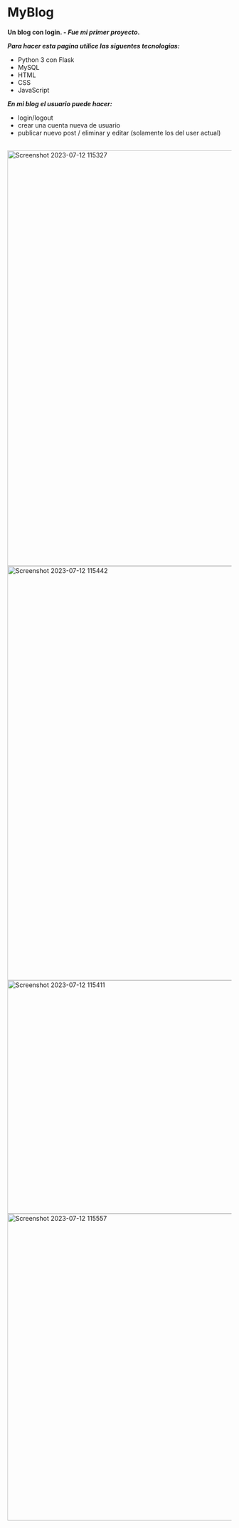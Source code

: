 # MyBlog
**Un blog con login. - _Fue mi primer proyecto_.**

***Para hacer esta pagina utilice las siguentes tecnologias:***

- Python 3 con Flask
- MySQL
- HTML
- CSS
- JavaScript

***En mi blog el usuario puede hacer:***
- login/logout
- crear una cuenta nueva de usuario
- publicar nuevo post / eliminar y editar (solamente los del user actual)
  
<br>
<img width="933" alt="Screenshot 2023-07-12 115327" src="https://github.com/avanesamdq/MyBlog/assets/125755523/eb0eca3c-0986-4342-a731-fc453736ddb0"> 
<img width="930" alt="Screenshot 2023-07-12 115442" src="https://github.com/avanesamdq/MyBlog/assets/125755523/7b2b8da1-d8ca-47b8-bb35-6932a07fd7bd">
<img width="524" alt="Screenshot 2023-07-12 115411" src="https://github.com/avanesamdq/MyBlog/assets/125755523/faf33ba8-0b94-4928-87f3-cabf798f77a8">
<img width="689" alt="Screenshot 2023-07-12 115557" src="https://github.com/avanesamdq/MyBlog/assets/125755523/4ccd8e14-5f98-4356-ab58-8aecadf6e4fd">
